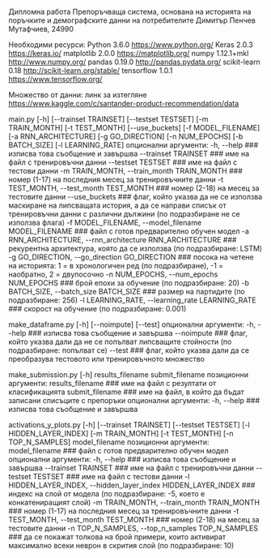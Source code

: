 Дипломна работа
Препоръчваща система, основана на историята на поръчките и демографските данни на потребителите
Димитър Пенчев Мутафчиев, 24990

Необходими ресурси:
Python          3.6.0       https://www.python.org/
Keras           2.0.3       https://keras.io/
matplotlib      2.0.0       https://matplotlib.org/
numpy           1.12.1+mkl  http://www.numpy.org/
pandas          0.19.0      http://pandas.pydata.org/
scikit-learn    0.18        http://scikit-learn.org/stable/
tensorflow      1.0.1       https://www.tensorflow.org/

Множество от данни: линк за изтегляне https://www.kaggle.com/c/santander-product-recommendation/data


main.py [-h] [--trainset TRAINSET] [--testset TESTSET] [-m TRAIN_MONTH]
        [-t TEST_MONTH] [--use_buckets] [-f MODEL_FILENAME]
        [-a RNN_ARCHITECTURE] [-g GO_DIRECTION] [-n NUM_EPOCHS]
        [-b BATCH_SIZE] [-l LEARNING_RATE]
опционални аргументи:
  -h, --help                                                ### изписва това съобщение и завършва
  --trainset TRAINSET                                       ### име на файл с тренировъчни данни
  --testset TESTSET                                         ### име на файл с тестови данни
  -m TRAIN_MONTH, --train_month TRAIN_MONTH                 ### номер (1-17) на последния месец за тренировъчните данни
  -t TEST_MONTH, --test_month TEST_MONTH                    ### номер (2-18) на месец за тестовите данни
  --use_buckets                                             ### флаг, който указва да не се използва маскиране на липсващата история, а да се направи списък от тренировъчни данни с различни дължини (по подразбиране не се използва флага)
  -f MODEL_FILENAME, --model_filename MODEL_FILENAME        ### файл с готов предварително обучен модел
  -a RNN_ARCHITECTURE, --rnn_architecture RNN_ARCHITECTURE  ### рекурентна архитектура, която да се използва (по подразбиране: LSTM)
  -g GO_DIRECTION, --go_direction GO_DIRECTION              ### посока на четене на историята: 1 = в хронологичен ред (по подразбиране), -1 = наобратно, 2 = двупосочно
  -n NUM_EPOCHS, --num_epochs NUM_EPOCHS                    ### брой епохи за обучение (по подразбиране: 20)
  -b BATCH_SIZE, --batch_size BATCH_SIZE                    ### размер на партидите (по подразбиране: 256)
  -l LEARNING_RATE, --learning_rate LEARNING_RATE           ### скорост на обучение (по подразбиране: 0.001)


make_dataframe.py [-h] [--noimpute] [--test]
опционални аргументи:
  -h, --help  ### изписва това съобщение и завършва
  --noimpute  ### флаг, който указва дали да не се попълват липсващите стойности (по подразбиране: попълват се)
  --test      ### флаг, който указва дали да се преобразува тестовото или тренировъчното множество


make_submission.py [-h] results_filename submit_filename
позиционни аргументи:
  results_filename  ### име на файл с резултати от класификацията
  submit_filename   ### име на файл, в който да бъдат записани списъците с препоръки
опционални аргументи:
  -h, --help        ### изписва това съобщение и завършва


activations_y_plots.py [-h] [--trainset TRAINSET] [--testset TESTSET]
                       [-l HIDDEN_LAYER_INDEX] [-m TRAIN_MONTH]
                       [-t TEST_MONTH] [-n TOP_N_SAMPLES]
                       model_filename
позиционни аргументи:
  model_filename                                                    ### файл с готов предварително обучен модел
опционални аргументи:
  -h, --help                                                        ### изписва това съобщение и завършва
  --trainset TRAINSET                                               ### име на файл с тренировъчни данни
  --testset TESTSET                                                 ### име на файл с тестови данни
  -l HIDDEN_LAYER_INDEX, --hidden_layer_index HIDDEN_LAYER_INDEX    ### индекс на слой от модела (по подразбиране: -5, което е конкатениращият слой)
  -m TRAIN_MONTH, --train_month TRAIN_MONTH                         ### номер (1-17) на последния месец за тренировъчните данни
  -t TEST_MONTH, --test_month TEST_MONTH                            ### номер (2-18) на месец за тестовите данни
  -n TOP_N_SAMPLES, --top_n_samples TOP_N_SAMPLES                   ### да се покажат толкова на брой примери, които активират максимално всеки неврон в скрития слой (по подразбиране: 10)


